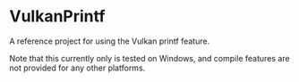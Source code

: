 # VulkanPrintf
 A reference project for using the Vulkan printf feature.
 
 Note that this currently only is tested on Windows, and compile features are not provided for any other platforms.
